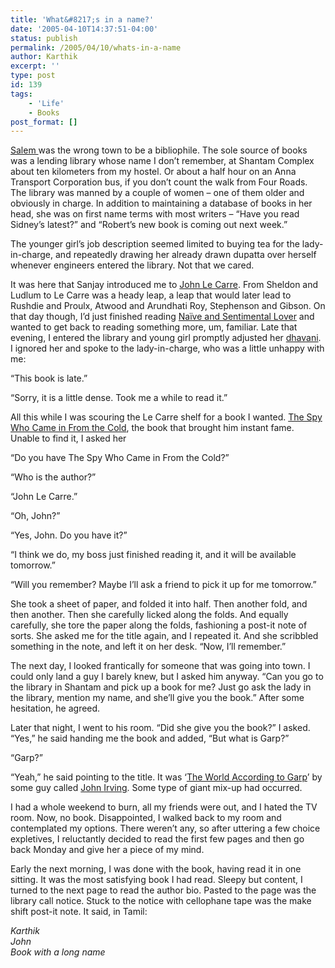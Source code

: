 ```yaml
---
title: 'What&#8217;s in a name?'
date: '2005-04-10T14:37:51-04:00'
status: publish
permalink: /2005/04/10/whats-in-a-name
author: Karthik
excerpt: ''
type: post
id: 139
tags:
    - 'Life'
    - Books
post_format: []
---
```

[Salem ](http://en.wikipedia.org/wiki/Salem%2C_Tamil_Nadu)was the wrong town to be a bibliophile. The sole source of books was a lending library whose name I don’t remember, at Shantam Complex about ten kilometers from my hostel. Or about a half hour on an Anna Transport Corporation bus, if you don’t count the walk from Four Roads. The library was manned by a couple of women – one of them older and obviously in charge. In addition to maintaining a database of books in her head, she was on first name terms with most writers – “Have you read Sidney’s latest?” and “Robert’s new book is coming out next week.”

The younger girl’s job description seemed limited to buying tea for the lady-in-charge, and repeatedly drawing her already drawn dupatta over herself whenever engineers entered the library. Not that we cared.

It was here that Sanjay introduced me to [John Le Carre](http://www.johnlecarre.com/). From Sheldon and Ludlum to Le Carre was a heady leap, a leap that would later lead to Rushdie and Proulx, Atwood and Arundhati Roy, Stephenson and Gibson. On that day though, I’d just finished reading [Naïve and Sentimental Lover](http://www.amazon.com/exec/obidos/tg/detail/-/0394473361/104-0091570-3581569?v=glance) and wanted to get back to reading something more, um, familiar. Late that evening, I entered the library and young girl promptly adjusted her [dhavani](http://www.hindu.com/thehindu/mp/2002/06/18/stories/2002061800130300.htm). I ignored her and spoke to the lady-in-charge, who was a little unhappy with me:

“This book is late.”

“Sorry, it is a little dense. Took me a while to read it.”

All this while I was scouring the Le Carre shelf for a book I wanted. [The Spy Who Came in From the Cold](http://www.amazon.com/exec/obidos/ASIN/0743442539/104-0091570-3581569), the book that brought him instant fame. Unable to find it, I asked her

“Do you have The Spy Who Came in From the Cold?”

“Who is the author?”

“John Le Carre.”

“Oh, John?”

“Yes, John. Do you have it?”

“I think we do, my boss just finished reading it, and it will be available tomorrow.”

“Will you remember? Maybe I’ll ask a friend to pick it up for me tomorrow.”

She took a sheet of paper, and folded it into half. Then another fold, and then another. Then she carefully licked along the folds. And equally carefully, she tore the paper along the folds, fashioning a post-it note of sorts. She asked me for the title again, and I repeated it. And she scribbled something in the note, and left it on her desk. “Now, I’ll remember.”

The next day, I looked frantically for someone that was going into town. I could only land a guy I barely knew, but I asked him anyway. “Can you go to the library in Shantam and pick up a book for me? Just go ask the lady in the library, mention my name, and she’ll give you the book.” After some hesitation, he agreed.

Later that night, I went to his room. “Did she give you the book?” I asked. “Yes,” he said handing me the book and added, “But what is Garp?”

“Garp?”

“Yeah,” he said pointing to the title. It was ‘[The World According to Garp](http://www.amazon.com/exec/obidos/ASIN/034536676X/104-0091570-3581569)’ by some guy called [John ](http://www.salon.com/march97/interview970303.html)[Irving](http://ourworld-top.cs.com/irvingpage/). Some type of giant mix-up had occurred.

I had a whole weekend to burn, all my friends were out, and I hated the TV room. Now, no book. Disappointed, I walked back to my room and contemplated my options. There weren’t any, so after uttering a few choice expletives, I reluctantly decided to read the first few pages and then go back Monday and give her a piece of my mind.

Early the next morning, I was done with the book, having read it in one sitting. It was the most satisfying book I had read. Sleepy but content, I turned to the next page to read the author bio. Pasted to the page was the library call notice. Stuck to the notice with cellophane tape was the make shift post-it note. It said, in Tamil:

*Karthik  
John  
Book with a long name*
